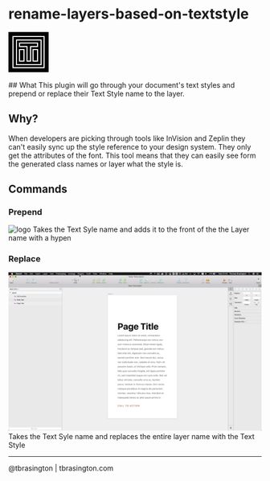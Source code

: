 # rename-layers-based-on-textstyle

![logo](assets/icon.png)

## What
This plugin will go through your document's text styles and prepend or replace their Text Style name to the layer. 

## Why?
When developers are picking through tools like InVision and Zeplin they can't easily sync up the style reference to your design system. They only get the attributes of the font. This tool means that they can easily see form the generated class names or layer what the style is.

## Commands

### Prepend
![logo](artwork/prepend.gif)
Takes the Text Syle name and adds it to the front of the the Layer name with a hypen

### Replace
![logo](artwork/replace.gif)
Takes the Text Syle name and replaces the entire layer name with the Text Style


---

@tbrasington | tbrasington.com